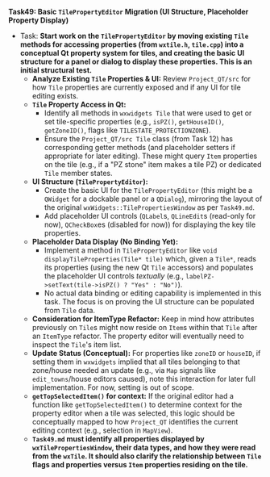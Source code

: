 **Task49: Basic `TilePropertyEditor` Migration (UI Structure, Placeholder Property Display)**
- Task: **Start work on the `TilePropertyEditor` by moving existing `Tile` methods for accessing properties (from `wxtile.h`, `tile.cpp`) into a conceptual Qt property system for tiles, and creating the basic UI structure for a panel or dialog to display these properties. This is an initial structural test.**
    - **Analyze Existing `Tile` Properties & UI:** Review `Project_QT/src` for how `Tile` properties are currently exposed and if any UI for tile editing exists.
    - **`Tile` Property Access in Qt:**
        -   Identify all methods in `wxwidgets Tile` that were used to get or set tile-specific properties (e.g., `isPZ()`, `getHouseID()`, `getZoneID()`, flags like `TILESTATE_PROTECTIONZONE`).
        -   Ensure the `Project_QT/src Tile` class (from Task 12) has corresponding getter methods (and placeholder setters if appropriate for later editing). These might query `Item` properties on the tile (e.g., if a "PZ stone" item makes a tile PZ) or dedicated `Tile` member states.
    - **UI Structure (`TilePropertyEditor`):**
        -   Create the basic UI for the `TilePropertyEditor` (this might be a `QWidget` for a dockable panel or a `QDialog`), mirroring the layout of the original `wxWidgets::TilePropertiesWindow` as per `Task49.md`.
        -   Add placeholder UI controls (`QLabel`s, `QLineEdit`s (read-only for now), `QCheckBox`es (disabled for now)) for displaying the key tile properties.
    - **Placeholder Data Display (No Binding Yet):**
        -   Implement a method in `TilePropertyEditor` like `void displayTileProperties(Tile* tile)` which, given a `Tile*`, reads its properties (using the new Qt `Tile` accessors) and populates the placeholder UI controls *textually* (e.g., `labelPZ->setText(tile->isPZ() ? "Yes" : "No")`).
        -   No actual data binding or editing capability is implemented in this task. The focus is on proving the UI structure can be populated from `Tile` data.
    - **Consideration for ItemType Refactor:** Keep in mind how attributes previously on `Tile`s might now reside on `Item`s within that `Tile` after an `ItemType` refactor. The property editor will eventually need to inspect the `Tile`'s item list.
    - **Update Status (Conceptual):** For properties like `zoneID` or `houseID`, if setting them in `wxwidgets` implied that all tiles belonging to that zone/house needed an update (e.g., via `Map` signals like `edit_towns`/house editors caused), note this interaction for later full implementation. For now, setting is out of scope.
    - **`getTopSelectedItem()` for context:** If the original editor had a function like `getTopSelectedItem()` to determine context for the property editor when a tile was selected, this logic should be conceptually mapped to how `Project_QT` identifies the current editing context (e.g., selection in `MapView`).
    - **`Task49.md` must identify all properties displayed by `wxTilePropertiesWindow`, their data types, and how they were read from the `wxTile`. It should also clarify the relationship between `Tile` flags and properties versus `Item` properties residing on the tile.**
